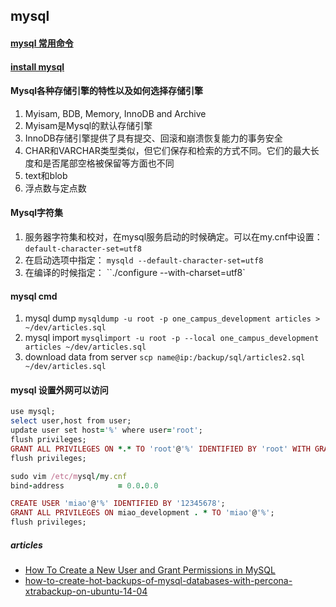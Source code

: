 ## mysql

#### [mysql 常用命令](http://see.xidian.edu.cn/cpp/u/mysql_ml/)

#### [install mysql](http://see.xidian.edu.cn/cpp/html/1461.html)

#### Mysql各种存储引擎的特性以及如何选择存储引擎

1. Myisam, BDB, Memory, InnoDB and Archive
2. Myisam是Mysql的默认存储引擎
3. InnoDB存储引擎提供了具有提交、回滚和崩溃恢复能力的事务安全
4. CHAR和VARCHAR类型类似，但它们保存和检索的方式不同。它们的最大长度和是否尾部空格被保留等方面也不同
5. text和blob
6. 浮点数与定点数

#### Mysql字符集

1. 服务器字符集和校对，在mysql服务启动的时候确定。可以在my.cnf中设置： `default-character-set=utf8`
2. 在启动选项中指定： `mysqld --default-character-set=utf8`
3. 在编译的时候指定： ``./configure --with-charset=utf8`

#### mysql cmd ####

1. mysql dump
`mysqldump -u root -p one_campus_development articles > ~/dev/articles.sql`
2. mysql import
`mysqlimport -u root -p --local one_campus_development articles ~/dev/articles.sql`
3. download data from server
`scp name@ip:/backup/sql/articles2.sql ~/dev/articles.sql`

#### mysql 设置外网可以访问

```ruby
use mysql;
select user,host from user;
update user set host='%' where user='root';
flush privileges;
GRANT ALL PRIVILEGES ON *.* TO 'root'@'%' IDENTIFIED BY 'root' WITH GRANT OPTION;
flush privileges;

sudo vim /etc/mysql/my.cnf
bind-address            = 0.0.0.0

CREATE USER 'miao'@'%' IDENTIFIED BY '12345678';
GRANT ALL PRIVILEGES ON miao_development . * TO 'miao'@'%';
flush privileges;
```

##### articles

* [How To Create a New User and Grant Permissions in MySQL](https://www.digitalocean.com/community/tutorials/how-to-create-a-new-user-and-grant-permissions-in-mysql)
* [how-to-create-hot-backups-of-mysql-databases-with-percona-xtrabackup-on-ubuntu-14-04](https://www.digitalocean.com/community/tutorials/how-to-create-hot-backups-of-mysql-databases-with-percona-xtrabackup-on-ubuntu-14-04)
